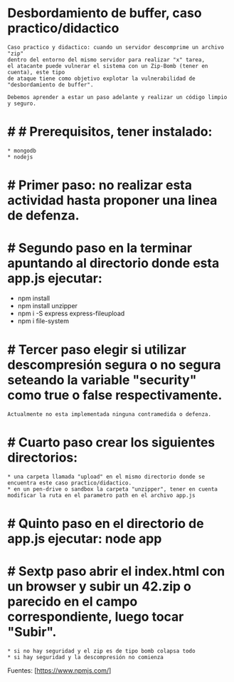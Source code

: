 # Desbordamiento de buffer, caso practico/didactico
    Caso practico y didactico: cuando un servidor descomprime un archivo "zip" 
    dentro del entorno del mismo servidor para realizar "x" tarea, 
    el atacante puede vulnerar el sistema con un Zip-Bomb (tener en cuenta), este tipo 
    de ataque tiene como objetivo explotar la vulnerabilidad de "desbordamiento de buffer".

    Debemos aprender a estar un paso adelante y realizar un código limpio y seguro.

# # # Prerequisitos, tener instalado:
    * mongodb
    * nodejs

# # Primer paso: no realizar esta actividad hasta proponer una linea de defenza.

# # Segundo paso en la terminar apuntando al directorio donde esta app.js ejecutar: 
   * npm install
   * npm install unzipper
   * npm i -S express express-fileupload
   * npm i file-system

# # Tercer paso elegir si utilizar descompresión segura o no segura seteando la variable "security" como true o false respectivamente.
    Actualmente no esta implementada ninguna contramedida o defenza.

# # Cuarto paso crear los siguientes directorios:
    * una carpeta llamada "upload" en el mismo directorio donde se encuentra este caso practico/didactico.
    * en un pen-drive o sandbox la carpeta "unzipper", tener en cuenta modificar la ruta en el parametro path en el archivo app.js

# # Quinto paso en el directorio de app.js ejecutar: node app

# # Sextp paso abrir el index.html con un browser y subir un 42.zip o parecido en el campo correspondiente, luego tocar "Subir". 
    * si no hay seguridad y el zip es de tipo bomb colapsa todo
    * si hay seguridad y la descompresión no comienza

Fuentes: [https://www.npmjs.com/]